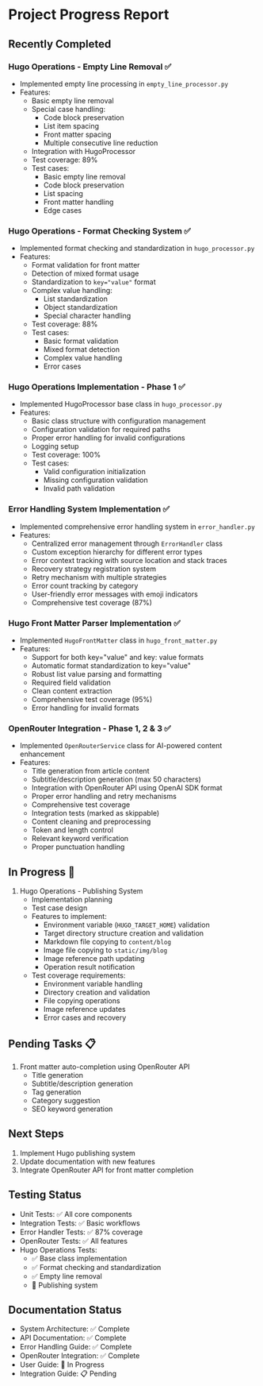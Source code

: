 # Project Progress Report

## Recently Completed
### Hugo Operations - Empty Line Removal ✅
- Implemented empty line processing in `empty_line_processor.py`
- Features:
  - Basic empty line removal
  - Special case handling:
    - Code block preservation
    - List item spacing
    - Front matter spacing
    - Multiple consecutive line reduction
  - Integration with HugoProcessor
  - Test coverage: 89%
  - Test cases:
    - Basic empty line removal
    - Code block preservation
    - List spacing
    - Front matter handling
    - Edge cases

### Hugo Operations - Format Checking System ✅
- Implemented format checking and standardization in `hugo_processor.py`
- Features:
  - Format validation for front matter
  - Detection of mixed format usage
  - Standardization to `key="value"` format
  - Complex value handling:
    - List standardization
    - Object standardization
    - Special character handling
  - Test coverage: 88%
  - Test cases:
    - Basic format validation
    - Mixed format detection
    - Complex value handling
    - Error cases

### Hugo Operations Implementation - Phase 1 ✅
- Implemented HugoProcessor base class in `hugo_processor.py`
- Features:
  - Basic class structure with configuration management
  - Configuration validation for required paths
  - Proper error handling for invalid configurations
  - Logging setup
  - Test coverage: 100%
  - Test cases:
    - Valid configuration initialization
    - Missing configuration validation
    - Invalid path validation

### Error Handling System Implementation ✅
- Implemented comprehensive error handling system in `error_handler.py`
- Features:
  - Centralized error management through `ErrorHandler` class
  - Custom exception hierarchy for different error types
  - Error context tracking with source location and stack traces
  - Recovery strategy registration system
  - Retry mechanism with multiple strategies
  - Error count tracking by category
  - User-friendly error messages with emoji indicators
  - Comprehensive test coverage (87%)

### Hugo Front Matter Parser Implementation ✅
- Implemented `HugoFrontMatter` class in `hugo_front_matter.py`
- Features:
  - Support for both key="value" and key: value formats
  - Automatic format standardization to key="value"
  - Robust list value parsing and formatting
  - Required field validation
  - Clean content extraction
  - Comprehensive test coverage (95%)
  - Error handling for invalid formats

### OpenRouter Integration - Phase 1, 2 & 3 ✅
- Implemented `OpenRouterService` class for AI-powered content enhancement
- Features:
  - Title generation from article content
  - Subtitle/description generation (max 50 characters)
  - Integration with OpenRouter API using OpenAI SDK format
  - Proper error handling and retry mechanisms
  - Comprehensive test coverage
  - Integration tests (marked as skippable)
  - Content cleaning and preprocessing
  - Token and length control
  - Relevant keyword verification
  - Proper punctuation handling

## In Progress 🚧
1. Hugo Operations - Publishing System
   - Implementation planning
   - Test case design
   - Features to implement:
     - Environment variable (`HUGO_TARGET_HOME`) validation
     - Target directory structure creation and validation
     - Markdown file copying to `content/blog`
     - Image file copying to `static/img/blog`
     - Image reference path updating
     - Operation result notification
   - Test coverage requirements:
     - Environment variable handling
     - Directory creation and validation
     - File copying operations
     - Image reference updates
     - Error cases and recovery

## Pending Tasks 📋
1. Front matter auto-completion using OpenRouter API
   - Title generation
   - Subtitle/description generation
   - Tag generation
   - Category suggestion
   - SEO keyword generation

## Next Steps
1. Implement Hugo publishing system
2. Update documentation with new features
3. Integrate OpenRouter API for front matter completion

## Testing Status
- Unit Tests: ✅ All core components
- Integration Tests: ✅ Basic workflows
- Error Handler Tests: ✅ 87% coverage
- OpenRouter Tests: ✅ All features
- Hugo Operations Tests:
  - ✅ Base class implementation
  - ✅ Format checking and standardization
  - ✅ Empty line removal
  - 🚧 Publishing system

## Documentation Status
- System Architecture: ✅ Complete
- API Documentation: ✅ Complete
- Error Handling Guide: ✅ Complete
- OpenRouter Integration: ✅ Complete
- User Guide: 🚧 In Progress
- Integration Guide: 📋 Pending